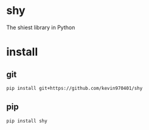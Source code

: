 # shy

The shiest library in Python

# install

## git
```
pip install git+https://github.com/kevin970401/shy
```

## pip
```
pip install shy
```